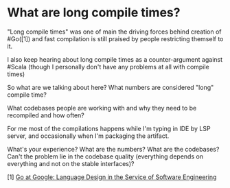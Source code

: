 # What are long compile times?

"Long compile times" was one of main the driving forces
behind creation of #Go([1]) and fast compilation is still praised by people
restricting themself to it.

I also keep hearing about long compile times as a counter-argument against #Scala
(though I personally don't have any problems at all with compile times)

So what are we talking about here? What numbers are considered "long" compile time?

What codebases people are working with and why they need to be recompiled and
how often?

For me most of the compilations happens while I'm typing in IDE by
LSP server, and occasionally when I'm packaging the artifact.

What's your experience? What are the numbers? What are the codebases?
Can't the problem lie in the codebase quality
(everything depends on everything and not on the stable interfaces)?

[1] [Go at Google: Language Design in the Service of Software Engineering](https://go.dev/talks/2012/splash.article)

